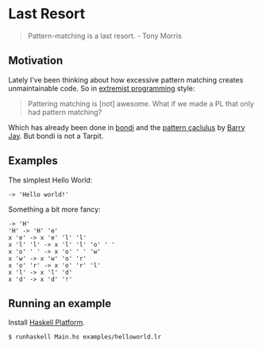# Last Resort

> Pattern-matching is a last resort. - Tony Morris

## Motivation

Lately I've been thinking about how excessive pattern matching creates
unmaintainable code. So in
[extremist programming](http://blog.ezyang.com/2012/11/extremist-programming/)
style:

> Pattering matching is [not] awesome. What if we made a PL that only
> had pattern matching?

Which has already been done in [bondi](http://bondi.it.uts.edu.au/)
and the
[pattern caclulus](http://en.wikipedia.org/wiki/Pattern_calculus) by
[Barry Jay](http://datasearch2.uts.edu.au/qcis/members/detail.cfm?StaffID=5523). But
bondi is not a Tarpit.

## Examples

The simplest Hello World:

    -> 'Hello world!'

Something a bit more fancy:

    -> 'H'
    'H' -> 'H' 'e'
    x 'e' -> x 'e' 'l' 'l'
    x 'l' 'l' -> x 'l' 'l' 'o' ' '
    x 'o' ' ' -> x 'o' ' ' 'w'
    x 'w' -> x 'w' 'o' 'r'
    x 'o' 'r' -> x 'o' 'r' 'l'
    x 'l' -> x 'l' 'd'
    x 'd' -> x 'd' '!'

## Running an example

Install [Haskell Platform](http://www.haskell.org/platform/).

    $ runhaskell Main.hs examples/helloworld.lr
